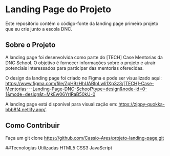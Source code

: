 # Landing Page do Projeto

Este repositório contém o código-fonte da landing page  primeiro projeto que eu crie junto a escola DNC.

## Sobre o Projeto
A landing page foi desenvolvida como parte do [TECH] Case Mentorias da DNC School. O objetivo é fornecer informações sobre o projeto e atrair potenciais interessados para participar das mentorias oferecidas.

O design da landing page foi criado no Figma e pode ser visualizado aqui: https://www.figma.com/file/ZpH9zHhUABIpLwli1Xp3z3/[TECH]-Case-Mentorias---Landing-Page-DNC-School?type=design&node-id=0-1&mode=design&t=MkEw06YrIRaB50kU-0

A landing page está disponível para visualização em: https://zippy-quokka-bbb8f4.netlify.app/.

## Como Contribuir
Faça um git clone https://github.com/Cassio-Ares/projeto-landing-page.git

##Tecnologias Utilizadas
HTML5
CSS3
JavaScript

